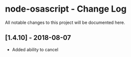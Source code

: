 # node-osascript - Change Log
All notable changes to this project will be documented here.

## [1.4.10] - 2018-08-07
- Added ability to cancel